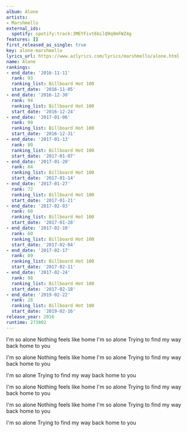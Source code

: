 ```yaml
---
album: Alone
artists:
- Marshmello
external_ids:
  spotify: spotify:track:3MEYFivt6bilQ9q9mFWZ4g
features: []
first_released_as_single: true
key: alone-marshmello
lyrics_url: https://www.azlyrics.com/lyrics/marshmello/alone.html
name: Alone
rankings:
- end_date: '2016-11-11'
  rank: 93
  ranking_list: Billboard Hot 100
  start_date: '2016-11-05'
- end_date: '2016-12-30'
  rank: 94
  ranking_list: Billboard Hot 100
  start_date: '2016-12-24'
- end_date: '2017-01-06'
  rank: 99
  ranking_list: Billboard Hot 100
  start_date: '2016-12-31'
- end_date: '2017-01-13'
  rank: 80
  ranking_list: Billboard Hot 100
  start_date: '2017-01-07'
- end_date: '2017-01-20'
  rank: 84
  ranking_list: Billboard Hot 100
  start_date: '2017-01-14'
- end_date: '2017-01-27'
  rank: 72
  ranking_list: Billboard Hot 100
  start_date: '2017-01-21'
- end_date: '2017-02-03'
  rank: 60
  ranking_list: Billboard Hot 100
  start_date: '2017-01-28'
- end_date: '2017-02-10'
  rank: 60
  ranking_list: Billboard Hot 100
  start_date: '2017-02-04'
- end_date: '2017-02-17'
  rank: 89
  ranking_list: Billboard Hot 100
  start_date: '2017-02-11'
- end_date: '2017-02-24'
  rank: 98
  ranking_list: Billboard Hot 100
  start_date: '2017-02-18'
- end_date: '2019-02-22'
  rank: 28
  ranking_list: Billboard Hot 100
  start_date: '2019-02-16'
release_year: 2016
runtime: 273802
---
```

I'm so alone
Nothing feels like home
I'm so alone
Trying to find my way back home to you

I'm so alone
Nothing feels like home
I'm so alone
Trying to find my way back home to you

I'm so alone
Trying to find my way back home to you

I'm so alone
Nothing feels like home
I'm so alone
Trying to find my way back home to you

I'm so alone
Nothing feels like home
I'm so alone
Trying to find my way back home to you

I'm so alone
Trying to find my way back home to you

